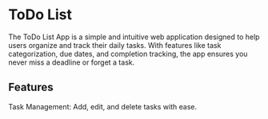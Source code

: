 # ToDo List 
The ToDo List App is a simple and intuitive web application designed to help users organize and track their daily tasks. With features like task categorization, due dates, and completion tracking, the app ensures you never miss a deadline or forget a task.
## **Features**
Task Management: Add, edit, and delete tasks with ease.
